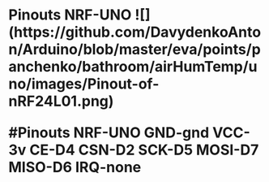 <h1>Pinouts NRF-UNO
![](https://github.com/DavydenkoAnton/Arduino/blob/master/eva/points/panchenko/bathroom/airHumTemp/uno/images/Pinout-of-nRF24L01.png)<br>

#Pinouts NRF-UNO
**GND-gnd VCC-3v
CE-D4   CSN-D2
SCK-D5  MOSI-D7
MISO-D6 IRQ-none**
